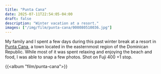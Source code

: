 ```yaml
---
title: "Punta Cana"
date: 2025-07-11T22:54:05-04:00
draft: false
description: "Winter vacation at a resort."
images: ["/img/film/punta-cana/000080510036.jpg"]
---
```


My family and I spent a few days during this past winter break at a resort in [Punta Cana](https://en.wikipedia.org/wiki/Punta_Cana), a town located in the easternmost region of the Dominican Republic. While most of it was spent relaxing and enjoying the beach and food, I was able to snap a few photos. Shot on Fuji 400 +1 stop.

{{<album "film/punta-cana">}}